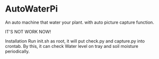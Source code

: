 # AutoWaterPi
An auto machine that water your plant. with auto picture capture function.

IT'S NOT WORK NOW!

Installation 
Run init.sh as root, it will put check.py and capture.py into crontab.
By this, it can check Water level on tray and soil moisture periodically.
